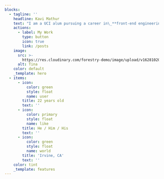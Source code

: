 ```yaml
---
blocks:
  - tagline: ''
    headline: Kavi Mathur
    text: "I am a UCI alum pursuing a career in\_**front-end engineering**,\_**user exper****ience design**, or any career that keeps me working with the\_**web**. I am currently a front-end developer for GoldenComm and was previously a Data Analyst for UCI's Office of Research.\n"
    actions:
      - label: My Work
        type: button
        icon: true
        link: /posts
    image:
      src: >-
        https://res.cloudinary.com/forestry-demo/image/upload/v1628102029/tina-cloud-starter/tina-illustration.WebP
      alt: Tina
    color: default
    _template: hero
  - items:
      - icon:
          color: green
          style: float
          name: user
        title: 22 years old
        text: ''
      - icon:
          color: primary
          style: float
          name: like
        title: He / Him / His
        text: ''
      - icon:
          color: green
          style: float
          name: world
        title: 'Irvine, CA'
        text: ''
    color: tint
    _template: features
---
```


